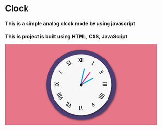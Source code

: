 # Clock
### This is a simple analog clock mode by using javascript
### This is project is built using HTML, CSS, JavaScript <br/>
<img src="Asset/img1.png"> <br/>
